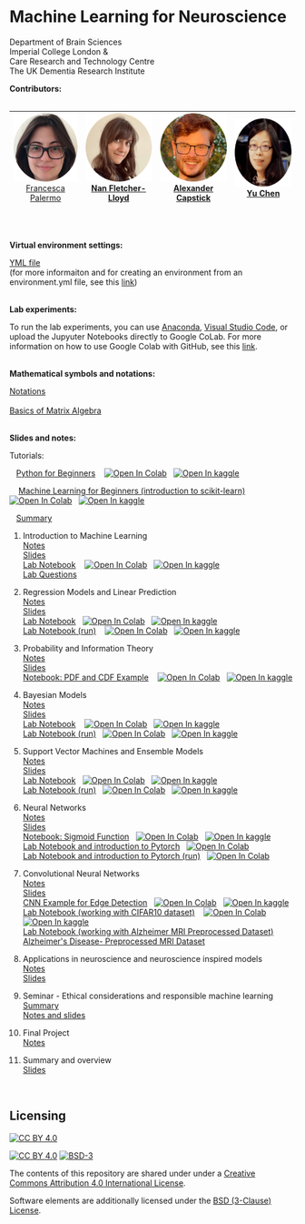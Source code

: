 # Machine Learning for Neuroscience
  Department of Brain Sciences </br>
  Imperial College London  &#38;<br/>
  Care Research and Technology Centre<br/>
  The UK Dementia Research Institute <br/>

**Contributors:**
<br/>
<br/>

|<span style="font-weight:normal"><img src="https://github.com/PBarnaghi/ML4NS/blob/main/Misc/images/FP.png" width="120" height="120"><br/>[Francesca Palermo](https://francescapalermo.github.io/)</span>  	|<img src="https://github.com/PBarnaghi/ML4NS/blob/main/Misc/images/NFL.png" width="120" height="120"><br/>[Nan Fletcher-Lloyd](https://github.com/NVFL)   	|<img src="https://github.com/PBarnaghi/ML4NS/blob/main/Misc/images/AC.png" width="120" height="120"> <br/>[Alexander Capstick](https://alexcapstick.github.io/)  	|<img src="https://github.com/PBarnaghi/ML4NS/blob/main/Misc/images/YC.png" width="120" height="120"><br/>[Yu Chen](https://scholar.google.com/citations?user=M_lKV1sAAAAJ&hl=en)  	|
|---	|---	|---	|---	|

<br/>
<br/>

**Virtual environment settings:**

[YML file](./Virtual%20Environment%20Settings/virtual_env.yml)<br/>
(for more informaiton and for creating an environment from an environment.yml file, see this [link](https://conda.io/projects/conda/en/latest/user-guide/tasks/manage-environments.html#creating-an-environment-from-an-environment-yml-file))<br/><br/>

**Lab experiments:**

To run the lab experiments, you can use [Anaconda](https://docs.anaconda.com/ae-notebooks/user-guide/basic-tasks/apps/jupyter/index.html), [Visual Studio Code](https://code.visualstudio.com/docs/datascience/jupyter-notebooks), or upload the Jupyuter Notebooks directly to Google CoLab. 
For more information on how to use Google Colab with GitHub, see this [link](https://colab.research.google.com/github/googlecolab/colabtools/blob/master/notebooks/colab-github-demo.ipynb#scrollTo=-pVhOfzLx9us).<br/><br/>

**Mathematical symbols and notations:**

[Notations](./Misc/Mathematical_Notations.pdf)<br/></br>
[Basics of Matrix Algebra](./Misc/Matrix_Algebra.pdf)
<br/>
<br/>

**Slides and notes:**

Tutorials: 

&nbsp;&nbsp;&nbsp;[Python for Beginners](./00-%20Tutorials/Python%20for%20Beginners%20Tutorial/Python%20for%20Beginners%20(run).ipynb) &nbsp;&nbsp;  [![Open In Colab](https://colab.research.google.com/assets/colab-badge.svg)](https://drive.google.com/file/d/1PCHpLzcLowkWnoovYm7DpJud4xRQwO2l/view?usp=share_link) &nbsp; [![Open In kaggle](https://kaggle.com/static/images/open-in-kaggle.svg)](https://www.kaggle.com/payambarnaghi/python-for-beginners)

&nbsp;&nbsp;&nbsp; [Machine Learning for Beginners (introduction to scikit-learn)](./00-%20Tutorials/Machine%20Learning%20for%20Beginners%20Tutorial%20and%20Assessment/Machine%20Learning%20for%20Beginners%20(run).ipynb) &nbsp;&nbsp; [![Open In Colab](https://colab.research.google.com/assets/colab-badge.svg)](https://drive.google.com/file/d/1kv2p2G0uWfrCBxLtget9n8FJapoxAzuG/view?usp=share_link) &nbsp; [![Open In kaggle](https://kaggle.com/static/images/open-in-kaggle.svg)](https://www.kaggle.com/payambarnaghi/ml4beginners)



&nbsp;&nbsp;&nbsp;[Summary](./00-%20Tutorials/ML4Neuroscience_tutorials.pdf)


1. Introduction to Machine Learning</br>
   [Notes](./01-%20Introduction%20to%20ML/01_Introduction_to_Machine_Learning.pdf)</br>
   [Slides](./01-%20Introduction%20to%20ML/Lecture1_Introduction.pptx)</br>
   [Lab Notebook](./00-%20Tutorials/Machine%20Learning%20for%20Beginners%20Tutorial%20and%20Assessment/Machine%20Learning%20for%20Beginners.ipynb) &nbsp;&nbsp; [![Open In Colab](https://colab.research.google.com/assets/colab-badge.svg)](https://drive.google.com/file/d/1kv2p2G0uWfrCBxLtget9n8FJapoxAzuG/view?usp=share_link) &nbsp; [![Open In kaggle](https://kaggle.com/static/images/open-in-kaggle.svg)](https://www.kaggle.com/payambarnaghi/ml4beginners)</br>
   [Lab Questions](./00-%20Tutorials/Machine%20Learning%20for%20Beginners%20Tutorial%20and%20Assessment/Machine%20Learning%20for%20Beginners%20Assessment.ipynb)</br>

2. Regression Models and Linear Prediction</br>
   [Notes](./02-%20Regression%20models%20and%20linear%20prediction/02-Linear_Models.pdf)</br>
   [Slides](./02-%20Regression%20models%20and%20linear%20prediction/ML4NuerScience_Linear_models.pptx)</br>
   [Lab Notebook](./02-%20Regression%20models%20and%20linear%20prediction/Lab/Linear_models_lab.ipynb)&nbsp;&nbsp; [![Open In Colab](https://colab.research.google.com/assets/colab-badge.svg)](https://drive.google.com/file/d/1N5z8Stt3XX5bknr8Inl64e0ABHlYfY3V/view?usp=share_link) &nbsp; [![Open In kaggle](https://kaggle.com/static/images/open-in-kaggle.svg)](https://www.kaggle.com/payambarnaghi/linear-models)</br>
   [Lab Notebook (run)](./02-%20Regression%20models%20and%20linear%20prediction/Lab/Linear_models_lab_run.ipynb) &nbsp;&nbsp; [![Open In Colab](https://colab.research.google.com/assets/colab-badge.svg)](https://drive.google.com/file/d/1o2WBo7CrEnr0eX0T-OPbHYlnggcaorJh/view?usp=share_link) &nbsp; [![Open In kaggle](https://kaggle.com/static/images/open-in-kaggle.svg)](https://www.kaggle.com/payambarnaghi/linear-models-run)</br>

3. Probability and Information Theory</br>
   [Notes](./03-%20Probability%20and%20Information%20Theory/03_Probability_and_Information_Theory.pdf)</br>
   [Slides](./03-%20Probability%20and%20Information%20Theory/ML4NuerScience_Probability_info_theory.pptx)</br>
   [Notebook: PDF and CDF Example](./03-%20Probability%20and%20Information%20Theory/PDF_CDF.ipynb) &nbsp;&nbsp; [![Open In Colab](https://colab.research.google.com/assets/colab-badge.svg)](https://drive.google.com/file/d/1XLpKFD1JhIA7xQYCwiCclkzxVuvkOa3u/view?usp=share_link) &nbsp; [![Open In kaggle](https://kaggle.com/static/images/open-in-kaggle.svg)](https://www.kaggle.com/code/payambarnaghi/pdf-and-cdf-sample)</br>

4. Bayesian Models<br/>
   [Notes](./04-%20Bayesian%20Models/04-Bayesian_models.pdf)</br>
   [Slides](./04-%20Bayesian%20Models/ML4NuerScience_BayesianModels.pptx)</br>
   [Lab Notebook](./04-%20Bayesian%20Models/Lab/Probability%20and%20Bayesian%20Theory.ipynb) &nbsp;&nbsp; [![Open In Colab](https://colab.research.google.com/assets/colab-badge.svg)](https://drive.google.com/file/d/1Iz280hqkfS0jFLhL0pWWi95RxujHDLgP/view?usp=share_link) &nbsp; [![Open In kaggle](https://kaggle.com/static/images/open-in-kaggle.svg)](https://www.kaggle.com/code/payambarnaghi/probability-and-bayesian-theory)</br>
   [Lab Notebook (run)](./04-%20Bayesian%20Models/Lab/Probability%20and%20Bayesian%20Theory%20(run).ipynb)&nbsp;&nbsp; [![Open In Colab](https://colab.research.google.com/assets/colab-badge.svg)](https://drive.google.com/file/d/1Xncy9PS_bz2GzY744V8uQ26u7m2iJ6B8/view?usp=share_link) &nbsp; [![Open In kaggle](https://kaggle.com/static/images/open-in-kaggle.svg)](https://www.kaggle.com/payambarnaghi/probability-and-bayesian-theory-run)</br>
   
5. Support Vector Machines and Ensemble Models</br>
   [Notes](./05-%20Ensemble%20models-SVM/05-Ensemble%20models_and_Kernel-based_models.pdf)</br>
   [Slides](./05-%20Ensemble%20models-SVM/ML4NuerScience_ensemble%20models_kernel_models.pptx)</br>
   [Lab Notebook](./05-%20Ensemble%20models-SVM/Lab/SVM_DT_RF_Lab.ipynb)&nbsp;&nbsp; [![Open In Colab](https://colab.research.google.com/assets/colab-badge.svg)](https://drive.google.com/file/d/1aruY0xQYgN7YQOCdoGayjNgFfVYUaooU/view?usp=share_link) &nbsp; [![Open In kaggle](https://kaggle.com/static/images/open-in-kaggle.svg)](https://www.kaggle.com/payambarnaghi/svm-decision-trees-random-forest)</br>
   [Lab Notebook (run)](./05-%20Ensemble%20models-SVM/Lab/SVM_DT_RF_lab_run.ipynb)&nbsp;&nbsp; [![Open In Colab](https://colab.research.google.com/assets/colab-badge.svg)](https://drive.google.com/file/d/1JkjkGZxIXtAp6Clh33fLGSdnNSAGFi-q/view?usp=share_link) &nbsp; [![Open In kaggle](https://kaggle.com/static/images/open-in-kaggle.svg)](https://www.kaggle.com/payambarnaghi/svm-decision-trees-random-forest-run)</br>

6. Neural Networks</br>
   [Notes](./06-%20Neural%20Networks/06_Neural_Networks.pdf)<br/>
   [Slides](./06-%20Neural%20Networks/ML4NuerScience_NeuralNets.pptx)</br>
   [Notebook: Sigmoid Function](./06-%20Neural%20Networks/sigmoid.ipynb)&nbsp;&nbsp; [![Open In Colab](https://colab.research.google.com/assets/colab-badge.svg)](https://drive.google.com/file/d/1E_S03sV0QssvMfzEn-R8whAjULzbtD-d/view?usp=share_link) &nbsp; [![Open In kaggle](https://kaggle.com/static/images/open-in-kaggle.svg)](https://www.kaggle.com/payambarnaghi/sigmoid)</br>
   [Lab Notebook and introduction to Pytorch](./06-%20Neural%20Networks/Lab/neural_network_lab.ipynb)&nbsp;&nbsp; [![Open In Colab](https://colab.research.google.com/assets/colab-badge.svg)](https://drive.google.com/file/d/1yRfxh2JFjRjbiytEv6qDtpQjfKln6OEU/view?usp=share_link) </br>
   [Lab Notebook and introduction to Pytorch (run)](./06-%20Neural%20Networks/Lab/neural_network_lab_run.ipynb)&nbsp;&nbsp; [![Open In Colab](https://colab.research.google.com/assets/colab-badge.svg)](https://drive.google.com/file/d/1E7ueGh1GgUMaKmqsgiT_DPw1I5mQKPkR/view?usp=share_link)</br>
   
7. Convolutional Neural Networks</br>
   [Notes](./07-%20Convolutional%20Neural%20Networks/07-Convolutional_Neural_Networks%20(CNNs).pdf)<br/>
   [Slides](./07-%20Convolutional%20Neural%20Networks/ML4NuerScience_CNN.pptx)<br/>
   [CNN Example for Edge Detection](./07-%20Convolutional%20Neural%20Networks/CNN_edge_detection_sample.ipynb)&nbsp;&nbsp; [![Open In Colab](https://colab.research.google.com/assets/colab-badge.svg)](https://drive.google.com/file/d/1uUT81LUetPZ15MdU1PrveZLhuMqh6vxU/view?usp=share_link) &nbsp; [![Open In kaggle](https://kaggle.com/static/images/open-in-kaggle.svg)](https://www.kaggle.com/payambarnaghi/ccn-edge-detection)</br>
   [Lab Notebook (working with CIFAR10 dataset)](./07-%20Convolutional%20Neural%20Networks/Lab/Lab07%20-%20Convolutional%20Neural%20Network.ipynb) &nbsp;&nbsp; [![Open In Colab](https://colab.research.google.com/assets/colab-badge.svg)](https://drive.google.com/file/d/1FY3t-4qndg4WxZQn7vJ9K1VC1tPpjKCI/view?usp=share_link) &nbsp; [![Open In kaggle](https://kaggle.com/static/images/open-in-kaggle.svg)](https://www.kaggle.com/payambarnaghi/convnet)</br>
   [Lab Notebook (working with Alzheimer MRI Preprocessed Dataset)](./07-%20Convolutional%20Neural%20Networks/Lab/Lab07-MRI_Dementia.ipynb)<br/>
   [Alzheimer's Disease- Preprocessed MRI Dataset](https://www.kaggle.com/datasets/sachinkumar413/alzheimer-mri-dataset)<br/>
   
8. Applications in neuroscience and neuroscience inspired models<br/>
   [Notes](./08-%20Applicaitons%20in%20neurosience%20and%20neuroscience%20inspired%20ML/08_Applications.pdf)<br/>
   [Slides](./08-%20Applicaitons%20in%20neurosience%20and%20neuroscience%20inspired%20ML/ML4NuerScience_Applications.pptx)<br/>

9. Seminar - Ethical considerations and responsible machine learning <br/>
   [Summary](./09-%20Seminar%20-%20Ethical%20considerations/09-%20Ethical_considerations.pdf)<br/>
   [Notes and slides](./09-%20Seminar%20-%20Ethical%20considerations/readme.md)<br/>

10. Final Project<br/>
    [Notes](./10-%20Final%20Project)<br/>
    
11. Summary and overview <br/>
    [Slides](./11-%20Summary/ML4NuerScience_Summary.pptx)
  
<br/>


## Licensing

[![CC BY 4.0][cc-by-image]][cc-by]

[![CC BY 4.0][cc-by-shield]][cc-by] [![BSD-3][bsd-3-shield]][bsd-3]

The contents of this repository are shared under under a [Creative Commons Attribution 4.0 International License][cc-by].

Software elements are additionally licensed under the [BSD (3-Clause) License][bsd-3].

[cc-by]: http://creativecommons.org/licenses/by/4.0/
[cc-by-image]: https://i.creativecommons.org/l/by/4.0/88x31.png
[cc-by-shield]: https://img.shields.io/badge/License-CC%20BY%204.0-lightgrey.svg?style=plastic&logo=appveyor&color=blue

[bsd-3]: https://opensource.org/licenses/BSD-3-Clause
[bsd-3-shield]: https://img.shields.io/pypi/l/qsurface?style=plastic&logo=appveyor&color=blue
